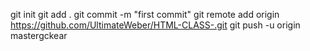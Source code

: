 git init
git add .
git commit -m "first commit"
git remote add origin https://github.com/UltimateWeber/HTML-CLASS-.git
git push -u origin mastergckear
